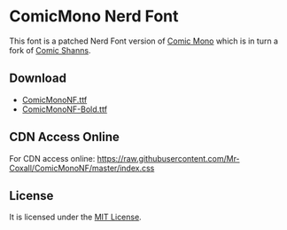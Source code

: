 ComicMono Nerd Font
===================
This font is a patched Nerd Font version of [Comic Mono][1] which is in turn a
fork of [Comic Shanns][2].

Download
--------
- [ComicMonoNF.ttf][3]
- [ComicMonoNF-Bold.ttf][4]

CDN Access Online
-----------------
For CDN access online:
https://raw.githubusercontent.com/Mr-Coxall/ComicMonoNF/master/index.css

License
-------
It is licensed under the [MIT License][5].

[1]: https://github.com/dtinth/comic-mono-font
[2]: https://github.com/shannpersand/comic-shanns
[3]: https://github.com/xtevenx/ComicMonoNF/raw/master/ComicMonoNF.ttf
[4]: https://github.com/xtevenx/ComicMonoNF/raw/master/ComicMonoNF-Bold.ttf
[5]: https://github.com/xtevenx/ComicMonoNF/blob/master/LICENSE
